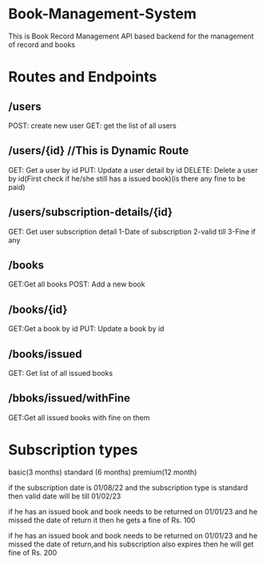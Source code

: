 # Book-Management-System

This is Book Record Management API based backend for the management of record and books

# Routes and Endpoints

## /users
POST: create new user
GET: get the list of all users

## /users/{id}    //This is Dynamic Route
GET: Get a user by id
PUT: Update a user detail by id
DELETE:  Delete a user by id(First check if he/she still has a issued book)(is there any fine to be paid)


## /users/subscription-details/{id}
GET: Get user subscription detail
1-Date of subscription
2-valid till
3-Fine if any

## /books
GET:Get all books
POST: Add a new book

## /books/{id}
GET:Get a book by id
PUT: Update a book by id


## /books/issued
GET: Get list of all issued books

## /bboks/issued/withFine
GET:Get all issued books with fine on them

# Subscription types

basic(3 months)
standard (6 months)
premium(12 month)


if the subscription date is 01/08/22
and the subscription type is standard 
then valid date will be till 01/02/23

if he has an issued book and book needs to be returned on 
01/01/23 and he missed the date of return it then he gets
a fine of Rs. 100


if he has an issued book and book needs to be returned on 
01/01/23 and he missed the date of return,and his subscription 
also expires then he will get fine of Rs. 200 






